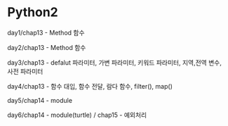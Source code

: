 # Python2

day1/chap13 - Method 함수

day2/chap13 - Method 함수

day3/chap13 - defalut 파라미터, 가변 파라미터, 키워드 파라미터, 지역,전역 변수, 사전 파라미터

day4/chap13 - 함수 대입, 함수 전달, 람다 함수, filter(), map()

day5/chap14 - module

day6/chap14 - module(turtle) / chap15 - 예외처리
